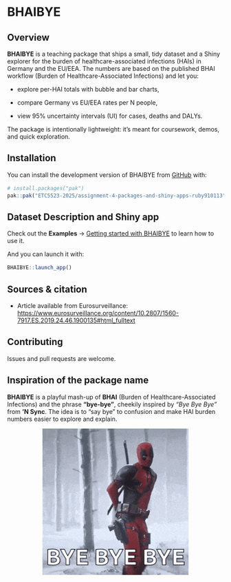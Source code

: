 # BHAIBYE

## Overview

**BHAIBYE** is a teaching package that ships a small, tidy dataset and a
Shiny explorer for the burden of healthcare-associated infections (HAIs)
in Germany and the EU/EEA. The numbers are based on the published BHAI
workflow (Burden of Healthcare-Associated Infections) and let you:

- explore per-HAI totals with bubble and bar charts,

- compare Germany vs EU/EEA rates per N people,

- view 95% uncertainty intervals (UI) for cases, deaths and DALYs.

The package is intentionally lightweight: it’s meant for coursework,
demos, and quick exploration.

## Installation

You can install the development version of BHAIBYE from
[GitHub](https://github.com/) with:

``` r
# install.packages("pak")
pak::pak("ETC5523-2025/assignment-4-packages-and-shiny-apps-ruby910113")
```

## Dataset Description and Shiny app

Check out the **Examples** → [Getting started with
BHAIBYE](https://ETC5523-2025.github.io/assignment-4-packages-and-shiny-apps-ruby910113/articles/BHAIBYE.html)
to learn how to use it.

And you can launch it with:

``` r
BHAIBYE::launch_app()
```

## Sources & citation

- Article available from Eurosurveillance:
  <https://www.eurosurveillance.org/content/10.2807/1560-7917.ES.2019.24.46.1900135#html_fulltext>

## Contributing

Issues and pull requests are welcome.

## Inspiration of the package name

**BHAIBYE** is a playful mash-up of **BHAI** (Burden of Healthcare-Associated Infections) and the phrase **“bye-bye”**, cheekily inspired by *“Bye Bye Bye”* from **’N Sync**. The idea is to “say bye” to confusion and make HAI burden numbers easier to explore and explain.

<p align="center">
  <img src="man/figures/deadpool-logan.gif" alt="Deadpool & Wolverine" width="340">
</p>

